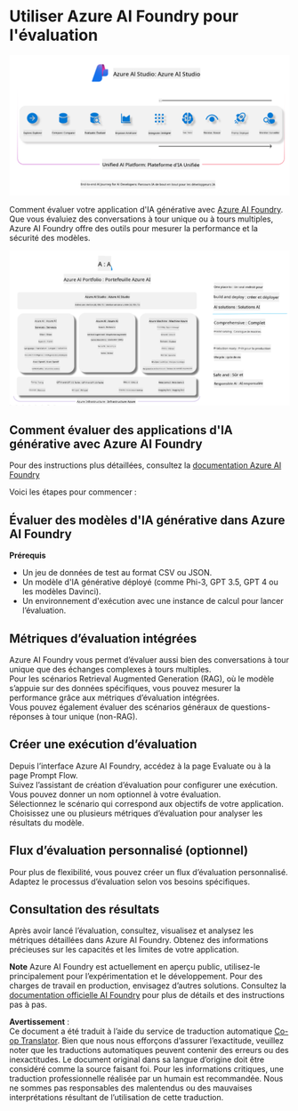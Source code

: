 <!--
CO_OP_TRANSLATOR_METADATA:
{
  "original_hash": "7b4235159486df4000e16b7b46ddfec3",
  "translation_date": "2025-05-07T14:42:37+00:00",
  "source_file": "md/01.Introduction/05/AIFoundry.md",
  "language_code": "fr"
}
-->
# **Utiliser Azure AI Foundry pour l'évaluation**

![aistudo](../../../../../translated_images/AIFoundry.9e0b513e999a1c5aa227e4c7028b5ff9a6cb712e6613c696705445ee4ca8f35d.fr.png)

Comment évaluer votre application d'IA générative avec [Azure AI Foundry](https://ai.azure.com?WT.mc_id=aiml-138114-kinfeylo). Que vous évaluiez des conversations à tour unique ou à tours multiples, Azure AI Foundry offre des outils pour mesurer la performance et la sécurité des modèles.

![aistudo](../../../../../translated_images/AIPortfolio.69da59a8e1eaa70f2bab1836c11a69fc97e59f1b1b4154ce5e58bc589d278047.fr.png)

## Comment évaluer des applications d'IA générative avec Azure AI Foundry  
Pour des instructions plus détaillées, consultez la [documentation Azure AI Foundry](https://learn.microsoft.com/azure/ai-studio/how-to/evaluate-generative-ai-app?WT.mc_id=aiml-138114-kinfeylo)

Voici les étapes pour commencer :

## Évaluer des modèles d'IA générative dans Azure AI Foundry

**Prérequis**

- Un jeu de données de test au format CSV ou JSON.  
- Un modèle d'IA générative déployé (comme Phi-3, GPT 3.5, GPT 4 ou les modèles Davinci).  
- Un environnement d'exécution avec une instance de calcul pour lancer l’évaluation.

## Métriques d’évaluation intégrées

Azure AI Foundry vous permet d’évaluer aussi bien des conversations à tour unique que des échanges complexes à tours multiples.  
Pour les scénarios Retrieval Augmented Generation (RAG), où le modèle s’appuie sur des données spécifiques, vous pouvez mesurer la performance grâce aux métriques d’évaluation intégrées.  
Vous pouvez également évaluer des scénarios généraux de questions-réponses à tour unique (non-RAG).

## Créer une exécution d’évaluation

Depuis l’interface Azure AI Foundry, accédez à la page Evaluate ou à la page Prompt Flow.  
Suivez l’assistant de création d’évaluation pour configurer une exécution. Vous pouvez donner un nom optionnel à votre évaluation.  
Sélectionnez le scénario qui correspond aux objectifs de votre application.  
Choisissez une ou plusieurs métriques d’évaluation pour analyser les résultats du modèle.

## Flux d’évaluation personnalisé (optionnel)

Pour plus de flexibilité, vous pouvez créer un flux d’évaluation personnalisé. Adaptez le processus d’évaluation selon vos besoins spécifiques.

## Consultation des résultats

Après avoir lancé l’évaluation, consultez, visualisez et analysez les métriques détaillées dans Azure AI Foundry. Obtenez des informations précieuses sur les capacités et les limites de votre application.

**Note** Azure AI Foundry est actuellement en aperçu public, utilisez-le principalement pour l’expérimentation et le développement. Pour des charges de travail en production, envisagez d’autres solutions. Consultez la [documentation officielle AI Foundry](https://learn.microsoft.com/azure/ai-studio/?WT.mc_id=aiml-138114-kinfeylo) pour plus de détails et des instructions pas à pas.

**Avertissement** :  
Ce document a été traduit à l’aide du service de traduction automatique [Co-op Translator](https://github.com/Azure/co-op-translator). Bien que nous nous efforçons d’assurer l’exactitude, veuillez noter que les traductions automatiques peuvent contenir des erreurs ou des inexactitudes. Le document original dans sa langue d’origine doit être considéré comme la source faisant foi. Pour les informations critiques, une traduction professionnelle réalisée par un humain est recommandée. Nous ne sommes pas responsables des malentendus ou des mauvaises interprétations résultant de l’utilisation de cette traduction.